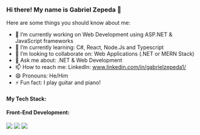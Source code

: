 ### Hi there! My name is Gabriel Zepeda 👋

Here are some things you should know about me:

- 🔭 I’m currently working on Web Development using ASP.NET & JavaScript frameworks
- 🌱 I’m currently learning: C#, React, Node.Js and Typescript
- 👯 I’m looking to collaborate on: Web Applications (.NET or MERN Stack)
- 💬 Ask me about: .NET & Web Development
- 📫 How to reach me: LinkedIn: www.linkedin.com/in/gabrielzepeda1/
- 😄 Pronouns: He/Him
- ⚡ Fun fact: I play guitar and piano! 


<h4>My Tech Stack:</h4>

<h4>Front-End Development: </h4>
<p>
  <img src= "https://img.shields.io/badge/HTML-%23E34F26?style=for-the-badge&logo=HTML5&logoColor=white
"/>
  <img src= "https://img.shields.io/badge/CSS-%231572B6?style=for-the-badge&logo=CSS3&logoColor=white
"/>
  <img src= "https://img.shields.io/badge/JavaScript-%23F7DF1E?style=for-the-badge&logo=JavaScript&logoColor=black
"/>
</p>
